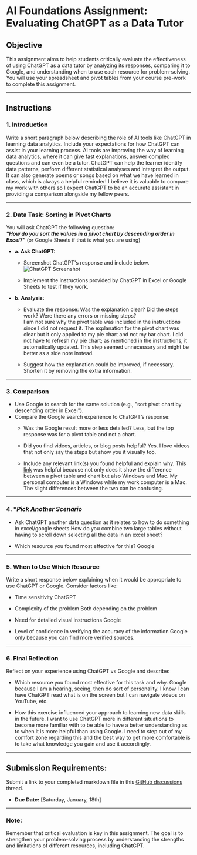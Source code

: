 # **AI Foundations Assignment: Evaluating ChatGPT as a Data Tutor**

## **Objective**  
This assignment aims to help students critically evaluate the effectiveness of using ChatGPT as a data tutor by analyzing its responses, comparing it to Google, and understanding when to use each resource for problem-solving. You will use your spreadsheet and pivot tables from your course pre-work to complete this assignment.  

---

## **Instructions**

### 1. **Introduction**  
Write a short paragraph below describing the role of AI tools like ChatGPT in learning data analytics. Include your expectations for how ChatGPT can assist in your learning process.
   AI tools are improving the way of learning data analytics, where it can give fast explanations, answer complex questions and can even be a tutor. ChatGPT can help the learner identify data patterns, perform different statistical analyses and interpret the output. It can also generate poems or songs based on what we have learned in class, which is always a helpful reminder! I believe it is valuable to compare my work with others so I expect ChatGPT to be an accurate assistant in providing a comparison alongside my fellow peers.

---

### 2. **Data Task: Sorting in Pivot Charts**  

You will ask ChatGPT the following question:  
**_"How do you sort the values in a pivot chart by descending order in Excel?"_** (or Google Sheets if that is what you are using) 

- **a. Ask ChatGPT:**  
  - Screenshot ChatGPT's response and include below.
![ChatGPT Screenshot ](https://github.com/user-attachments/assets/ab7df236-f6cd-4305-8c2d-1b75f862f98b)

  - Implement the instructions provided by ChatGPT in Excel or Google Sheets to test if they work.  

- **b. Analysis:**  
  - Evaluate the response: Was the explanation clear? Did the steps work? Were there any errors or missing steps?  
    I am not sure why the pivot table was included in the instructions since I did not request it. The explanation for the pivot chart was clear but it only applied to my pie chart and not my bar chart. I did not have to refresh my pie chart; as mentioned in the instructions, it automatically updated. This step seemed unnecessary and might be better as a side note instead.
    
  - Suggest how the explanation could be improved, if necessary.
    Shorten it by removing the extra information. 

---

### 3. **Comparison**  
- Use Google to search for the same solution (e.g., "sort pivot chart by descending order in Excel").  
- Compare the Google search experience to ChatGPT’s response:  
  - Was the Google result more or less detailed?
    Less, but the top response was for a pivot table and not a chart.
    
  - Did you find videos, articles, or blog posts helpful?
    Yes.  I love videos that not only say the steps but show you it visually too. 
  
  - Include any relevant link(s) you found helpful and explain why.
    This [link](https://support.microsoft.com/en-us/office/sort-data-in-a-pivottable-or-pivotchart-e41f7107-b92d-44ef-861f-24430830450a#ID0EBF=Mac) was helpful because not only does it show the difference between a pivot table and chart but also Windows and Mac.  My personal computer is a Windows while my work computer is a Mac.  The slight differences between the two can be confusing. 

---

### 4. **Pick Another Scenario*  
- Ask ChatGPT another data question as it relates to how to do something in excel/google sheets
  How do you combine two large tables without having to scroll down selecting all the data in an excel sheet?

- Which resource you found most effective for this?
  Google 
---

### 5. **When to Use Which Resource**  
Write a short response below explaining when it would be appropriate to use ChatGPT or Google. Consider factors like:  

- Time sensitivity
  ChatGPT
  
- Complexity of the problem
  Both depending on the problem
  
- Need for detailed visual instructions
  Google
  
- Level of confidence in verifying the accuracy of the information
  Google only because you can find more verified sources. 
---

### 6. **Final Reflection**  
Reflect on your experience using ChatGPT vs Google and describe:  
- Which resource you found most effective for this task and why.
  Google because I am a hearing, seeing, then do sort of personality.  I know I can have ChatGPT read what is on the screen but I can navigate videos on YouTube, etc. 
     
- How this exercise influenced your approach to learning new data skills in the future.
  I want to use ChatGPT more in different situations to become more familiar with to be able to have a better understanding as to when it is more helpful than using Google.  I need to step out of my comfort zone regarding this and the best way to get more comfortable is to take what knowledge you gain and use it accordingly. 


---

## **Submission Requirements:**  
Submit a link to your completed markdown file in this [GitHub discussions](https://github.com/Tech-Moms/data-analytics-winter-2025/discussions/4) thread.  
- **Due Date:** [Saturday, January, 18th]  

---

### **Note:**  
Remember that critical evaluation is key in this assignment. The goal is to strengthen your problem-solving process by understanding the strengths and limitations of different resources, including ChatGPT.
